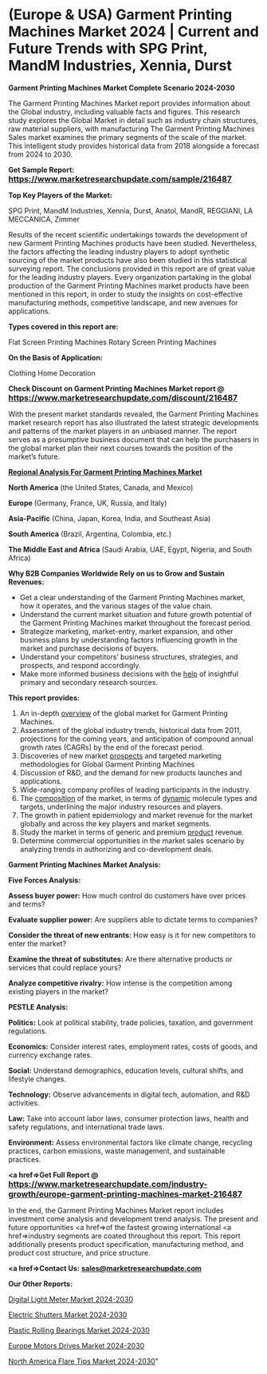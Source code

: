 # (Europe & USA) Garment Printing Machines Market 2024 | Current and Future Trends with SPG Print, MandM Industries, Xennia, Durst

<strong>Garment Printing Machines Market Complete Scenario 2024-2030</strong>

The Garment Printing Machines Market report provides information about the Global industry, including valuable facts and figures. This research study explores the Global Market in detail such as industry chain structures, raw material suppliers, with manufacturing The Garment Printing Machines Sales market examines the primary segments of the scale of the market. This intelligent study provides historical data from 2018 alongside a forecast from 2024 to 2030.

<strong>Get Sample Report: <a href=https://www.marketresearchupdate.com/sample/216487><font size=3 color=#0000ff>https://www.marketresearchupdate.com/sample/216487</font></a></strong>

<strong>Top Key Players of the Market:</strong>

SPG Print, MandM Industries, Xennia, Durst, Anatol, MandR, REGGIANI, LA MECCANICA, Zimmer

Results of the recent scientific undertakings towards the development of new Garment Printing Machines products have been studied. Nevertheless, the factors affecting the leading industry players to adopt synthetic sourcing of the market products have also been studied in this statistical surveying report. The conclusions provided in this report are of great value for the leading industry players. Every organization partaking in the global production of the Garment Printing Machines market products have been mentioned in this report, in order to study the insights on cost-effective manufacturing methods, competitive landscape, and new avenues for applications.

<strong>Types covered in this report are: </strong>

Flat Screen Printing Machines
Rotary Screen Printing Machines

<strong>On the Basis of Application:</strong>

Clothing
Home Decoration

<strong>Check Discount on Garment Printing Machines Market report @ <a href=https://www.marketresearchupdate.com/discount/216487><font size=3 color=#0000ff>https://www.marketresearchupdate.com/discount/216487</font></a></strong>

With the present market standards revealed, the Garment Printing Machines market research report has also illustrated the latest strategic developments and patterns of the market players in an unbiased manner. The report serves as a presumptive business document that can help the purchasers in the global market plan their next courses towards the position of the market’s future.

<strong><u><b>Regional Analysis For Garment Printing Machines Market</b></u></strong>

<strong><b>North America</b></strong> (the United States, Canada, and Mexico)

<strong><b>Europe </b></strong>(Germany, France, UK, Russia, and Italy)

<strong><b>Asia-Pacific</b></strong> (China, Japan, Korea, India, and Southeast Asia)

<strong><b>South America</b></strong> (Brazil, Argentina, Colombia, etc.)

<strong><b>The Middle East and Africa</b></strong> (Saudi Arabia, UAE, Egypt, Nigeria, and South Africa)

<strong>Why B2B Companies Worldwide Rely on us to Grow and Sustain Revenues:</strong>
<ul>
  <li>Get a clear understanding of the Garment Printing Machines market, how it operates, and the various stages of the value chain.</li>
  <li>Understand the current market situation and future growth potential of the Garment Printing Machines market throughout the forecast period.</li>
  <li>Strategize marketing, market-entry, market expansion, and other business plans by understanding factors influencing growth in the market and purchase decisions of buyers.</li>
  <li>Understand your competitors’ business structures, strategies, and prospects, and respond accordingly.</li>
  <li>Make more informed business decisions with the <a href=ASDF991299>help</a> of insightful primary and secondary research sources.</li>
</ul>
<strong>This report provides:</strong>
<ol>
  <li>An in-depth <a href=>overview</a> of the global market for Garment Printing Machines.</li>
  <li>Assessment of the global industry trends, historical data from 2011, projections for the coming years, and anticipation of compound annual growth rates (CAGRs) by the end of the forecast period.</li>
  <li>Discoveries of new market <a href=>prospects</a> and targeted marketing methodologies for Global Garment Printing Machines</li>
  <li>Discussion of R&amp;D, and the demand for new products launches and applications.</li>
  <li>Wide-ranging company profiles of leading participants in the industry.</li>
  <li>The <a href=ASDF881288>composition</a> of the market, in terms of <a href=>dynamic</a> molecule types and targets, underlining the major industry resources and players.</li>
  <li>The growth in patient epidemiology and market revenue for the market globally and across the key players and market segments.</li>
  <li>Study the market in terms of generic and premium <a href=>product</a> revenue.</li>
  <li>Determine commercial opportunities in the market sales scenario by analyzing trends in authorizing and co-development deals.</li>
</ol>

<strong>Garment Printing Machines Market Analysis:</strong>

<strong>Five Forces Analysis:</strong>

<strong>Assess buyer power:</strong> How much control do customers have over prices and terms?

<strong>Evaluate supplier power:</strong> Are suppliers able to dictate terms to companies?

<strong>Consider the threat of new entrants:</strong> How easy is it for new competitors to enter the market?

<strong>Examine the threat of substitutes:</strong> Are there alternative products or services that could replace yours?

<strong>Analyze competitive rivalry:</strong> How intense is the competition among existing players in the market?

<strong>PESTLE Analysis:</strong>

<strong>Politics:</strong> Look at political stability, trade policies, taxation, and government regulations.

<strong>Economics:</strong> Consider interest rates, employment rates, costs of goods, and currency exchange rates.

<strong>Social:</strong> Understand demographics, education levels, cultural shifts, and lifestyle changes.

<strong>Technology:</strong> Observe advancements in digital tech, automation, and R&D activities.

<strong>Law:</strong> Take into account labor laws, consumer protection laws, health and safety regulations, and international trade laws.

<strong>Environment:</strong> Assess environmental factors like climate change, recycling practices, carbon emissions, waste management, and sustainable practices.

<strong><a href=>Get Full Report</a> @ <a href=https://www.marketresearchupdate.com/industry-growth/europe-garment-printing-machines-market-216487><font size=3 color=#0000ff>https://www.marketresearchupdate.com/industry-growth/europe-garment-printing-machines-market-216487</font></a></strong>

In the end, the Garment Printing Machines Market report includes investment come analysis and development trend analysis. The present and future opportunities <a href=>of</a> the fastest growing international <a href=>industry</a> segments are coated throughout this report. This report additionally presents product specification, manufacturing method, and product cost structure, and price structure.

<strong><a href=><strong>Contact Us:</strong></a></strong>
<strong>sales@marketresearchupdate.com</strong>

<strong>Our Other Reports:</strong>

<a href=https://www.linkedin.com/pulse/digital-light-meter-market-2023-future-scope>Digital Light Meter Market 2024-2030</a>

<a href=https://www.linkedin.com/pulse/electric-shutters-market-analysis-segment-region>Electric Shutters Market 2024-2030</a>

<a href=https://www.linkedin.com/pulse/plastic-rolling-bearings-market-size-trends-consumption>Plastic Rolling Bearings Market 2024-2030</a>

<a href=https://www.linkedin.com/pulse/europe-motors-drives-market-size-scope-bee6f/>Europe Motors Drives Market 2024-2030</a>

<a href=https://www.linkedin.com/pulse/north-america-flare-tips-market-analysis-8ybjf/>North America Flare Tips Market 2024-2030</a>"
